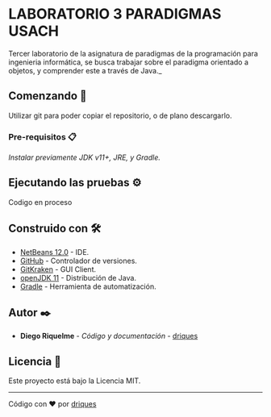 # LABORATORIO 3 PARADIGMAS USACH

Tercer laboratorio de la asignatura de paradigmas de la programación para ingenieria informática, se busca trabajar sobre
el paradigma orientado a objetos, y comprender este a través de Java._

## Comenzando 🚀

Utilizar git para poder copiar el repositorio, o de plano descargarlo.

### Pre-requisitos 📋

_Instalar previamente JDK v11+, JRE, y Gradle._

## Ejecutando las pruebas ⚙️

Codigo en proceso

## Construido con 🛠️

* [NetBeans 12.0](https://netbeans.apache.org/download/index.html) - IDE.
* [GitHub](https://github.com/) - Controlador de versiones.
* [GitKraken](https://www.gitkraken.com/) - GUI Client.
* [openJDK 11](https://adoptium.net/?variant=openjdk11) - Distribución de Java.
* [Gradle](https://gradle.org/) - Herramienta de automatización.
## Autor ✒️
* **Diego Riquelme** - *Código y documentación* - [driques](#driques)

## Licencia 📄

Este proyecto está bajo la Licencia MIT.

---
Código con ❤️ por [driques](https://github.com/driques)